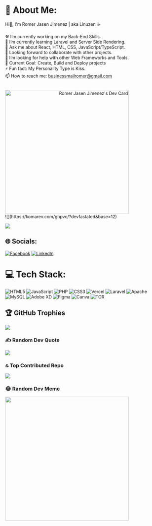 # 💫 About Me:
Hi👋, I'm Romer Jasen Jimenez | aka Linuzen ☕<br><br>    ⚒ I’m currently working on my Back-End Skills.<br>    🌱 I’m currently learning Laravel and Server Side Rendering.<br>    💬 Ask me about React, HTML, CSS, JavaScript/TypeScript.<br>    🤝 Looking forward to collaborate with other projects.<br>    🤔 I’m looking for help with other Web Frameworks and Tools.<br>    🎯 Current Goal: Create, Build and Deploy projects<br>    ⚡ Fun fact: My Personality Type is Kiss.<br>    📫 How to reach me: businessmailromer@gmail.com<br>

<br>
<a width="256" align="right" style="max-width: 100%;" href="https://app.daily.dev/linuzen"><img src="https://api.daily.dev/devcards/04520767960c4dd7ade4a7d91d98bec1.png?r=iwx" width="400" alt="Romer Jasen Jimenez's Dev Card"/></a>
<br>
![](https://komarev.com/ghpvc/?devfastated&base=12)

![](https://komarev.com/ghpvc/?username=devfastated&base=1690)

## 🌐 Socials:
[![Facebook](https://img.shields.io/badge/Facebook-%231877F2.svg?logo=Facebook&logoColor=white)](https://facebook.com/qwertyuiopasdfggjklzxcvvbnnmal) [![LinkedIn](https://img.shields.io/badge/LinkedIn-%230077B5.svg?logo=linkedin&logoColor=white)](https://linkedin.com/in/romer-jasen-jimenez-596924276/) 

# 💻 Tech Stack:
![HTML5](https://img.shields.io/badge/html5-%23E34F26.svg?style=for-the-badge&logo=html5&logoColor=white) ![JavaScript](https://img.shields.io/badge/javascript-%23323330.svg?style=for-the-badge&logo=javascript&logoColor=%23F7DF1E) ![PHP](https://img.shields.io/badge/php-%23777BB4.svg?style=for-the-badge&logo=php&logoColor=white) ![CSS3](https://img.shields.io/badge/css3-%231572B6.svg?style=for-the-badge&logo=css3&logoColor=white) ![Vercel](https://img.shields.io/badge/vercel-%23000000.svg?style=for-the-badge&logo=vercel&logoColor=white) ![Laravel](https://img.shields.io/badge/laravel-%23FF2D20.svg?style=for-the-badge&logo=laravel&logoColor=white) ![Apache](https://img.shields.io/badge/apache-%23D42029.svg?style=for-the-badge&logo=apache&logoColor=white) ![MySQL](https://img.shields.io/badge/mysql-%2300000f.svg?style=for-the-badge&logo=mysql&logoColor=white) ![Adobe XD](https://img.shields.io/badge/Adobe%20XD-470137?style=for-the-badge&logo=Adobe%20XD&logoColor=#FF61F6) ![Figma](https://img.shields.io/badge/figma-%23F24E1E.svg?style=for-the-badge&logo=figma&logoColor=white) ![Canva](https://img.shields.io/badge/Canva-%2300C4CC.svg?style=for-the-badge&logo=Canva&logoColor=white) ![TOR](https://img.shields.io/badge/tor-%237E4798.svg?style=for-the-badge&logo=tor-project&logoColor=white)

## 🏆 GitHub Trophies
![](https://github-profile-trophy.vercel.app/?username=devfastated&theme=radical&no-frame=false&no-bg=false&margin-w=4)

### ✍️ Random Dev Quote
![](https://quotes-github-readme.vercel.app/api?type=horizontal&theme=gruvbox)

### 🔝 Top Contributed Repo
![](https://github-contributor-stats.vercel.app/api?username=devfastated&limit=5&theme=dracula&combine_all_yearly_contributions=true)

### 😂 Random Dev Meme
<img src='https://randommeme-five.vercel.app/' style="height: 400px;"/>




